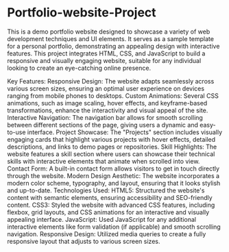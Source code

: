 # Portfolio-website-Project
This is a demo portfolio website designed to showcase a variety of web development techniques and UI elements. It serves as a sample template for a personal portfolio, demonstrating an appealing design with interactive features. This project integrates HTML, CSS, and JavaScript to build a responsive and visually engaging website, suitable for any individual looking to create an eye-catching online presence.

Key Features:
Responsive Design: The website adapts seamlessly across various screen sizes, ensuring an optimal user experience on devices ranging from mobile phones to desktops.
Custom Animations: Several CSS animations, such as image scaling, hover effects, and keyframe-based transformations, enhance the interactivity and visual appeal of the site.
Interactive Navigation: The navigation bar allows for smooth scrolling between different sections of the page, giving users a dynamic and easy-to-use interface.
Project Showcase: The "Projects" section includes visually engaging cards that highlight various projects with hover effects, detailed descriptions, and links to demo pages or repositories.
Skill Highlights: The website features a skill section where users can showcase their technical skills with interactive elements that animate when scrolled into view.
Contact Form: A built-in contact form allows visitors to get in touch directly through the website.
Modern Design Aesthetic: The website incorporates a modern color scheme, typography, and layout, ensuring that it looks stylish and up-to-date.
Technologies Used:
HTML5: Structured the website's content with semantic elements, ensuring accessibility and SEO-friendly content.
CSS3: Styled the website with advanced CSS features, including flexbox, grid layouts, and CSS animations for an interactive and visually appealing interface.
JavaScript: Used JavaScript for any additional interactive elements like form validation (if applicable) and smooth scrolling navigation.
Responsive Design: Utilized media queries to create a fully responsive layout that adjusts to various screen sizes.

